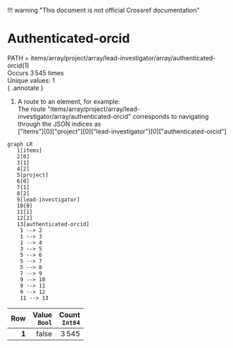 !!! warning "This document is not official Crossref documentation"
# Authenticated-orcid
PATH = items/array/project/array/lead-investigator/array/authenticated-orcid(1)  
Occurs 3 545 times  
Unique values: 1  
{ .annotate }

1. A route to an element, for example:  
   The route "items/array/project/array/lead-investigator/array/authenticated-orcid" corresponds to navigating through the JSON indices as  
   ["items"][0]["project"][0]["lead-investigator"][0]["authenticated-orcid"]  

```mermaid
graph LR
   1[items]
   2[0]
   3[1]
   4[2]
   5[project]
   6[0]
   7[1]
   8[2]
   9[lead-investigator]
   10[0]
   11[1]
   12[2]
   13[authenticated-orcid]
    1 --> 2
    1 --> 3
    1 --> 4
    3 --> 5
    5 --> 6
    5 --> 7
    5 --> 8
    7 --> 9
    9 --> 10
    9 --> 11
    9 --> 12
    11 --> 13
```

| **Row** | **Value**<br>`Bool` | **Count**<br>`Int64` |
|--------:|--------------------:|---------------------:|
| **1**   | false               | 3 545                |


